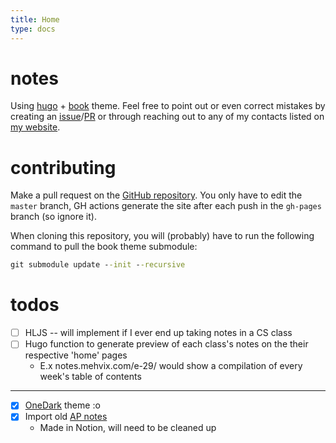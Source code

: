 ```yaml
---
title: Home
type: docs
---
```


# notes

Using [hugo](https://gohugo.io/) + [book](https://github.com/alex-shpak/hugo-book/) theme. Feel free to point out or even correct mistakes by creating an [issue](https://github.com/Mehvix/notes/issues/new)/[PR](https://github.com/Mehvix/notes/compare) or through reaching out to any of my contacts listed on [my website](https://www.mehvix.com).

# contributing

Make a pull request on the [GitHub repository](https://github.com/Mehvix/notes). You only have to edit the `master` branch, GH actions generate the site after each push in the `gh-pages` branch (so ignore it).

When cloning this repository, you will (probably) have to run the following command to pull the book theme submodule:
```cmd
git submodule update --init --recursive
```

# todos

- [ ] HLJS -- will implement if I ever end up taking notes in a CS class
- [ ] Hugo function to generate preview of each class's notes on the their respective 'home' pages
    - E.x notes.mehvix.com/e-29/ would show a compilation of every week's table of contents
---
- [x] [OneDark](https://raw.githubusercontent.com/joshdick/onedark.vim/main/img/color_reference.png) theme :o
- [x] Import old [AP notes](https://github.com/Mehvix/ap-notes)
    - Made in Notion, will need to be cleaned up
<!-- - [ ] Create folders for each department with subfolders for each class
    - e.g. Math > 53 > \[chapters] -->
<!-- ^Decided against  -->